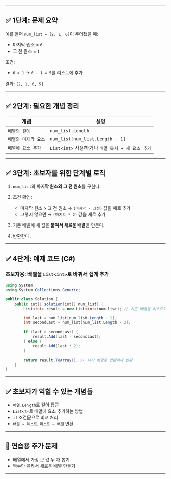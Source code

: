 
---

## ✅ 1단계: 문제 요약

예를 들어 `num_list = [2, 1, 6]`이 주어졌을 때:

* 마지막 원소 = `6`
* 그 전 원소 = `1`

조건:

* `6 > 1` → `6 - 1 = 5`를 리스트에 추가

결과: `[2, 1, 6, 5]`

---

## ✅ 2단계: 필요한 개념 정리

| 개념           | 설명                                  |
| ------------ | ----------------------------------- |
| `배열의 길이`     | `num_list.Length`                   |
| `배열의 마지막 요소` | `num_list[num_list.Length - 1]`     |
| `배열에 요소 추가`  | `List<int>` 사용하거나 `배열 복사 + 새 요소 추가` |

---

## ✅ 3단계: 초보자를 위한 단계별 로직

1. `num_list`의 **마지막 원소와 그 전 원소**를 구한다.
2. 조건 확인:

   * 마지막 원소 > 그 전 원소 → `(마지막 - 그전)` 값을 새로 추가
   * 그렇지 않으면 → `(마지막 * 2)` 값을 새로 추가
3. 기존 배열에 새 값을 **붙여서 새로운 배열**을 만든다.
4. 반환한다.

---

## ✅ 4단계: 예제 코드 (C#)

### 초보자용: 배열을 `List<int>`로 바꿔서 쉽게 추가

```csharp
using System;
using System.Collections.Generic;

public class Solution {
    public int[] solution(int[] num_list) {
        List<int> result = new List<int>(num_list); // 기존 배열을 리스트로 변환

        int last = num_list[num_list.Length - 1];
        int secondLast = num_list[num_list.Length - 2];

        if (last > secondLast) {
            result.Add(last - secondLast);
        } else {
            result.Add(last * 2);
        }

        return result.ToArray(); // 다시 배열로 변환하여 반환
    }
}
```

---

## ✅ 초보자가 익힐 수 있는 개념들

* `배열.Length`로 길이 접근
* `List<T>`로 배열에 요소 추가하는 방법
* `if` 조건문으로 비교 처리
* `배열 → 리스트`, `리스트 → 배열` 변환

---

## 🔁 연습용 추가 문제

* 배열에서 가장 큰 값 두 개 뽑기
* 짝수만 골라서 새로운 배열 만들기

---
